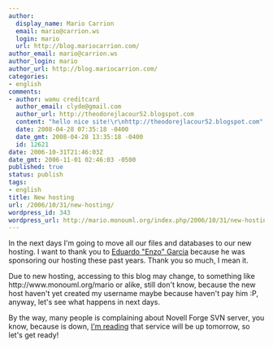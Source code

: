 ```yaml
---
author:
  display_name: Mario Carrion
  email: mario@carrion.ws
  login: mario
  url: http://blog.mariocarrion.com/
author_email: mario@carrion.ws
author_login: mario
author_url: http://blog.mariocarrion.com/
categories:
- english
comments:
- author: wamu creditcard
  author_email: clyde@gmail.com
  author_url: http://theodorejlacour52.blogspot.com
  content: "hello nice site!\r\nhttp://theodorejlacour52.blogspot.com"
  date: 2008-04-28 07:35:18 -0400
  date_gmt: 2008-04-28 13:35:18 -0400
  id: 12621
date: 2006-10-31T21:46:03Z
date_gmt: 2006-11-01 02:46:03 -0500
published: true
status: publish
tags:
- english
title: New hosting
url: /2006/10/31/new-hosting/
wordpress_id: 343
wordpress_url: http://mario.monouml.org/index.php/2006/10/31/new-hosting/
---
```


<p>In the next days I'm going to move all our files and databases to our new hosting. I want to thank you to <a href="http://www.enzolutions.com/">Eduardo "Enzo" Garcia</a> because he was sponsoring our hosting these past years. Thank you so much, I mean it. </p>
<p>Due to new hosting, accessing to this blog may change, to something like http://www.monouml.org/mario or alike, still don't know, because the new host haven't yet created my username maybe because haven't pay him :P, anyway, let's see what happens in next days.</p>
<p>By the way, many people is complaining about Novell Forge SVN server, you know, because is down, <a href="http://forge.novell.com/modules/xfmod/newsportal/article.php?group_id=1011&msg_id=502&group=novell.forge.forge.public">I'm reading</a> that service will be up tomorrow, so let's get ready!</p>
